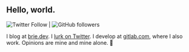 ## Hello, world.

![Twitter Follow](https://img.shields.io/twitter/follow/whoamibrie?style=social) | ![GitHub followers](https://img.shields.io/github/followers/bbbbbrie?style=social)


I blog at [brie.dev](https://brie.dev). I [lurk on Twitter](https://twitter.com/whoamibrie). I develop at [gitlab.com](https://gitlab.com/brie), where I also work. Opinions are mine and mine alone.  :unicorn:


